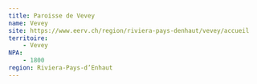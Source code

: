 ```yaml
---
title: Paroisse de Vevey
name: Vevey
site: https://www.eerv.ch/region/riviera-pays-denhaut/vevey/accueil
territoire:
    - Vevey
NPA:
    - 1800
region: Riviera-Pays-d’Enhaut
---
```

